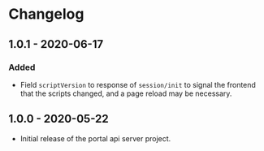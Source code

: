 # Changelog

## 1.0.1 - 2020-06-17

### Added

- Field `scriptVersion` to response of `session/init` to signal the frontend that the scripts changed, and a page reload
  may be necessary.

## 1.0.0 - 2020-05-22

- Initial release of the portal api server project.
